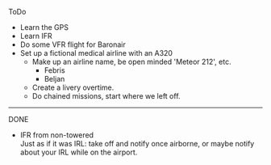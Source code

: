 ToDo  
  
* Learn the GPS
* Learn IFR
* Do some VFR flight for Baronair  
* Set up a fictional medical airline with an A320
    * Make up an airline name, be open minded 'Meteor 212', etc.  
      * Febris
      * Beljan
    * Create a livery overtime.
    * Do chained missions, start where we left off.

******************************************
DONE  

* IFR from non-towered  
Just as if it was IRL: take off and notify once airborne, or maybe notify about your IRL while on the airport.
